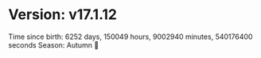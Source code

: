 # Version: v17.1.12
Time since birth: 6252 days, 150049 hours, 9002940 minutes, 540176400 seconds
Season: Autumn 🍁
